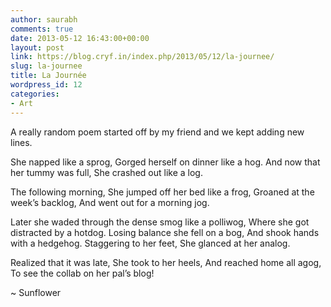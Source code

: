 ```yaml
---
author: saurabh
comments: true
date: 2013-05-12 16:43:00+00:00
layout: post
link: https://blog.cryf.in/index.php/2013/05/12/la-journee/
slug: la-journee
title: La Journée
wordpress_id: 12
categories:
- Art
---
```




A really random poem started off
by my friend and we kept adding new lines.

She napped like a sprog,
Gorged herself on dinner like a hog.
And now that her tummy was full,
She crashed out like a log.

The following morning,
She jumped off her bed like a frog,
Groaned at the week’s backlog,
And went out for a morning jog.

Later she waded through the dense smog like a polliwog,
Where she got distracted by a hotdog.
Losing balance she fell on a bog,
And shook hands with a hedgehog.
Staggering to her feet,
She glanced at her analog.

Realized that it was late,
She took to her heels,
And reached home all agog,
To see the collab on her pal’s blog!

~ Sunflower


